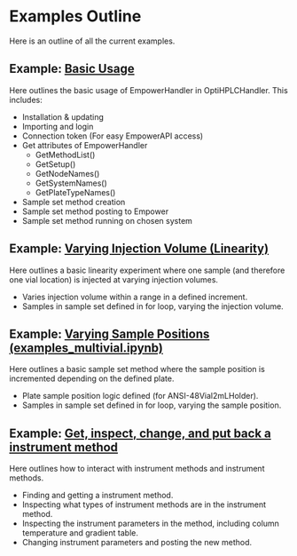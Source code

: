 # Examples Outline

Here is an outline of all the current examples.

## Example: [Basic Usage](example_basicusage.ipynb)

Here outlines the basic usage of EmpowerHandler in OptiHPLCHandler. This includes:

- Installation & updating
- Importing and login
- Connection token (For easy EmpowerAPI access)
- Get attributes of EmpowerHandler
  - GetMethodList()
  - GetSetup()
  - GetNodeNames()
  - GetSystemNames()
  - GetPlateTypeNames()
- Sample set method creation
- Sample set method posting to Empower
- Sample set method running on chosen system

## Example: [Varying Injection Volume (Linearity)](example_linearity.ipynb)

Here outlines a basic linearity experiment where one sample (and therefore one vial location) is injected at varying injection volumes.

- Varies injection volume within a range in a defined increment.
- Samples in sample set defined in for loop, varying the injection volume.

## Example: [Varying Sample Positions (examples_multivial.ipynb)](example_multivial.ipynb)

Here outlines a basic sample set method where the sample position is incremented depending on the defined plate.

- Plate sample position logic defined (for ANSI-48Vial2mLHolder).
- Samples in sample set defined in for loop, varying the sample position.

## Example: [Get, inspect, change, and put back a instrument method](example_instument_method.ipynb)

Here outlines how to interact with instrument methods and instrument methods.

- Finding and getting a instrument method.
- Inspecting what types of instrument methods are in the instrument method.
- Inspecting the instrument parameters in the method, including column temperature and gradient table.
- Changing instrument parameters and posting the new method.
